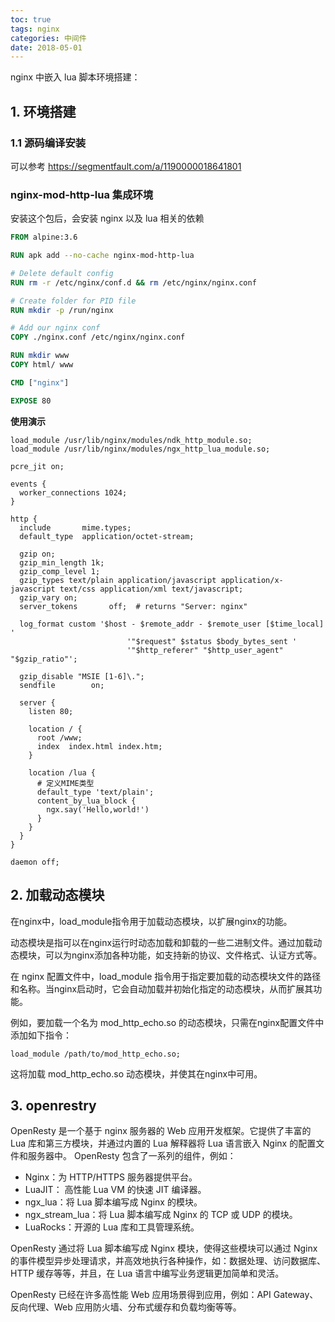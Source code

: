 ```yaml
---
toc: true
tags: nginx
categories: 中间件
date: 2018-05-01
---
```


nginx 中嵌入 lua 脚本环境搭建：

## 1. 环境搭建

### 1.1 源码编译安装
可以参考 https://segmentfault.com/a/1190000018641801

### nginx-mod-http-lua 集成环境

安装这个包后，会安装 nginx 以及 lua 相关的依赖

```Dockerfile
FROM alpine:3.6

RUN apk add --no-cache nginx-mod-http-lua

# Delete default config
RUN rm -r /etc/nginx/conf.d && rm /etc/nginx/nginx.conf

# Create folder for PID file
RUN mkdir -p /run/nginx

# Add our nginx conf
COPY ./nginx.conf /etc/nginx/nginx.conf

RUN mkdir www
COPY html/ www

CMD ["nginx"]

EXPOSE 80
```

**使用演示**

```nginx
load_module /usr/lib/nginx/modules/ndk_http_module.so;
load_module /usr/lib/nginx/modules/ngx_http_lua_module.so;

pcre_jit on;

events {
  worker_connections 1024;
}

http {
  include       mime.types;
  default_type  application/octet-stream;

  gzip on;
  gzip_min_length 1k;
  gzip_comp_level 1;
  gzip_types text/plain application/javascript application/x-javascript text/css application/xml text/javascript;
  gzip_vary on;
  server_tokens       off;  # returns "Server: nginx"

  log_format custom '$host - $remote_addr - $remote_user [$time_local] '
                          '"$request" $status $body_bytes_sent '
                          '"$http_referer" "$http_user_agent" "$gzip_ratio"';

  gzip_disable "MSIE [1-6]\.";
  sendfile        on;

  server {
    listen 80;

    location / {
      root /www;
      index  index.html index.htm;
    }

    location /lua {
      # 定义MIME类型
      default_type 'text/plain';
      content_by_lua_block {
        ngx.say('Hello,world!')
      }
    }
  }
}

daemon off;
```

## 2. 加载动态模块

在nginx中，load_module指令用于加载动态模块，以扩展nginx的功能。

动态模块是指可以在nginx运行时动态加载和卸载的一些二进制文件。通过加载动态模块，可以为nginx添加各种功能，如支持新的协议、文件格式、认证方式等。

在 nginx 配置文件中，load_module 指令用于指定要加载的动态模块文件的路径和名称。当nginx启动时，它会自动加载并初始化指定的动态模块，从而扩展其功能。

例如，要加载一个名为 mod_http_echo.so 的动态模块，只需在nginx配置文件中添加如下指令：

```nginx
load_module /path/to/mod_http_echo.so;
```

这将加载 mod_http_echo.so 动态模块，并使其在nginx中可用。

## 3. openrestry

OpenResty 是一个基于 nginx 服务器的 Web 应用开发框架。它提供了丰富的 Lua 库和第三方模块，并通过内置的 Lua 解释器将 Lua 语言嵌入 Nginx 的配置文件和服务器中。
OpenResty 包含了一系列的组件，例如：

- Nginx：为 HTTP/HTTPS 服务器提供平台。
- LuaJIT： 高性能 Lua VM 的快速 JIT 编译器。
- ngx_lua：将 Lua 脚本编写成 Nginx 的模块。
- ngx_stream_lua：将 Lua 脚本编写成 Nginx 的 TCP 或 UDP 的模块。
- LuaRocks：开源的 Lua 库和工具管理系统。

OpenResty 通过将 Lua 脚本编写成 Nginx 模块，使得这些模块可以通过 Nginx 的事件模型异步处理请求，并高效地执行各种操作，如：数据处理、访问数据库、HTTP 缓存等等，并且，在 Lua 语言中编写业务逻辑更加简单和灵活。

OpenResty 已经在许多高性能 Web 应用场景得到应用，例如：API Gateway、反向代理、Web 应用防火墙、分布式缓存和负载均衡等等。
